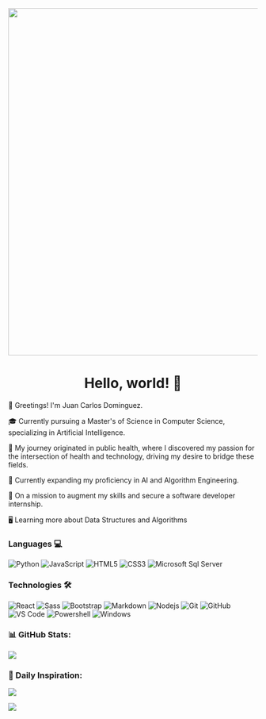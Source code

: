 <div align="center">
<img src="https://cdn.techinasia.com/wp-content/uploads/2021/05/1621575467_space-satelites-galaxy.gif" width="700px" />
<br>
  
# Hello, world! 👋
</div>

👋 Greetings! I'm Juan Carlos Dominguez.

🎓 Currently pursuing a Master's of Science in Computer Science, specializing in Artificial Intelligence.

🌱 My journey originated in public health, where I discovered my passion for the intersection of health and technology, driving my desire to bridge these fields.

🤖 Currently expanding my proficiency in AI and Algorithm Engineering.

🎒 On a mission to augment my skills and secure a software developer internship.

🖥️ Learning more about Data Structures and Algorithms 

### Languages 💻
![Python](http://img.shields.io/badge/-Python-3776AB?style=flat-square&logo=python&logoColor=ffffff)
![JavaScript](https://img.shields.io/badge/-JavaScript-%23F7DF1C?style=flat-square&logo=javascript&logoColor=000000&labelColor=%23F7DF1C&color=%23FFCE5A)
![HTML5](https://img.shields.io/badge/-HTML5-%23E44D27?style=flat-square&logo=html5&logoColor=ffffff)
![CSS3](https://img.shields.io/badge/-CSS3-%231572B6?style=flat-square&logo=css3)
![Microsoft Sql Server](https://img.shields.io/badge/-Sql%20Server-CC2927?style=flat-square&logo=microsoft-sql-server&logoColor=ffffff)

### Technologies 🛠 
![React](https://img.shields.io/badge/-React-61DAFB?style=flat-square&logo=react&logoColor=ffffff)
![Sass](https://img.shields.io/badge/-Sass-%23CC6699?style=flat-square&logo=sass&logoColor=ffffff)
![Bootstrap](https://img.shields.io/badge/-Bootstrap-563D7C?style=flat-square&logo=Bootstrap)
![Markdown](https://img.shields.io/badge/-Markdown-000000?style=flat-square&logo=markdown)
![Nodejs](https://img.shields.io/badge/-Nodejs-339933?style=flat-square&logo=Node.js&logoColor=ffffff)
![Git](https://img.shields.io/badge/-Git-%23F05032?style=flat-square&logo=git&logoColor=%23ffffff)
![GitHub](https://img.shields.io/badge/-GitHub-181717?style=flat-square&logo=github)
![VS Code](http://img.shields.io/badge/-VS%20Code-007ACC?style=flat-square&logo=visual-studio-code&logoColor=ffffff)
![Powershell](http://img.shields.io/badge/-Powershell-5391FE?style=flat-square&logo=powershell&logoColor=ffffff)
![Windows](http://img.shields.io/badge/-Windows-0078D6?style=flat-square&logo=windows&logoColor=ffffff)

### 📊 GitHub Stats:
![](https://github-readme-stats.vercel.app/api/top-langs/?username=Juan-Carlos-D&theme=blueberry&hide_border=false&include_all_commits=false&count_private=false&layout=compact)

### 💫 Daily Inspiration:
![](https://quotes-github-readme.vercel.app/api?type=horizontal&theme=tokyonight)

[![](https://visitcount.itsvg.in/api?id=Juan-Carlos-D&icon=0&color=0)](https://visitcount.itsvg.in)

